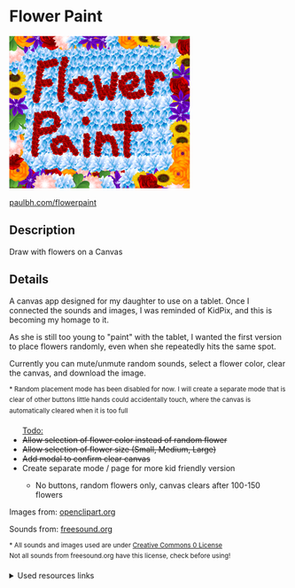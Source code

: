 <h1>Flower Paint</h1>

<img src="https://raw.githubusercontent.com/PaulB-H/flowerpaint/main/public/images/readme2.PNG" alt="" >

<a href="https://paulbh.com/flowerpaint" target="_blank">paulbh.com/flowerpaint</a>

<h2>Description</h2>
<p>Draw with flowers on a Canvas</p>

<h2>Details</h2>
<p>A canvas app designed for my daughter to use on a tablet. Once I connected the sounds and images, I was reminded of KidPix, and this is becoming my homage to it.</p>
<p>As she is still too young to "paint" with the tablet, I wanted the first version to place flowers randomly, even when she repeatedly hits the same spot.</p>

<p>Currently you can mute/unmute random sounds, select a flower color, clear the canvas, and download the image.</p>

<sup>\* Random placement mode has been disabled for now. I will create a separate mode that is clear of other buttons little hands could accidentally touch, where the canvas is automatically cleared when it is too full</sup>

<ul>
  <lh><u>Todo:</u></lh>
  <strike><li>Allow selection of flower color instead of random flower</li></strike>
  <strike><li>Allow selection of flower size (Small, Medium, Large)</li></strike>
  <strike><li>Add modal to confirm clear canvas</li></strike>
  <li>Create separate mode / page for more kid friendly version</li>
  <ul><li>No buttons, random flowers only, canvas clears after 100-150 flowers</li></ul>
</ul>

<p>Images from: <a href="https://openclipart.org/" target="_blank">openclipart.org</a></p>

<p>Sounds from: <a href="https://freesound.org/" target="_blank">freesound.org</a></p>

<p><sup>* All sounds and images used are under <a href="https://creativecommons.org/publicdomain/zero/1.0/" target="_blank">Creative Commons 0 License</a><br />Not all sounds from freesound.org have this license, check before using!</sup></p>

<details>
  <summary>Used resources links</summary>
  
  <pre>Images:<br /><br/>https://openclipart.org/detail/191422/purple-lily
https://openclipart.org/detail/194459/orange-flower
https://openclipart.org/detail/294851/sunflower
https://openclipart.org/detail/202513/raseone-rose-red-2
https://openclipart.org/detail/192977/pink-flower
https://openclipart.org/detail/167946/clover-ns
https://openclipart.org/detail/266284/blue-flower<br /><br />Sounds:<br />
pop<br />https://freesound.org/people/supersound23/sounds/372182/
cartoon pop<br />https://freesound.org/people/unfa/sounds/245646/
synth glide<br />https://freesound.org/people/nomiqbomi/sounds/578659/
hover<br />https://freesound.org/people/plasterbrain/sounds/237422/
crow<br />https://freesound.org/people/Jofae/sounds/361470/
retro laser<br />https://freesound.org/people/MATRIXXX_/sounds/414888/
sci-fi ui<br />https://freesound.org/people/Jofae/sounds/367997/</pre>

</details>
